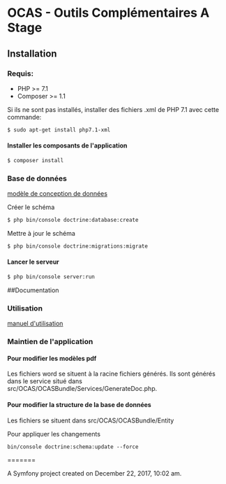 # OCAS - Outils Complémentaires A Stage


## Installation

### Requis:

- PHP >= 7.1
- Composer >= 1.1

Si ils ne sont pas installés, installer des fichiers .xml de PHP 7.1 avec cette commande:
```bash
$ sudo apt-get install php7.1-xml
```

#### Installer les composants de l'application
```bash
$ composer install
```

### Base de données
[modèle de conception de données](uml_nouveau.png)


Créer le schéma
```bash
$ php bin/console doctrine:database:create
```

Mettre à jour le schéma
```bash
$ php bin/console doctrine:migrations:migrate
```

#### Lancer le serveur
```bash
$ php bin/console server:run
```
##Documentation


### Utilisation
[manuel d'utilisation](manuel/manuel.pdf)
### Maintien de l'application

#### Pour modifier les modèles pdf
Les fichiers word se situent à la racine fichiers générés.
Ils sont générés dans le service situé dans src/OCAS/OCASBundle/Services/GenerateDoc.php.

#### Pour modifier la structure de la base de données
Les fichiers se situent dans src/OCAS/OCASBundle/Entity

Pour appliquer les changements
```
bin/console doctrine:schema:update --force
```

=======

A Symfony project created on December 22, 2017, 10:02 am.
